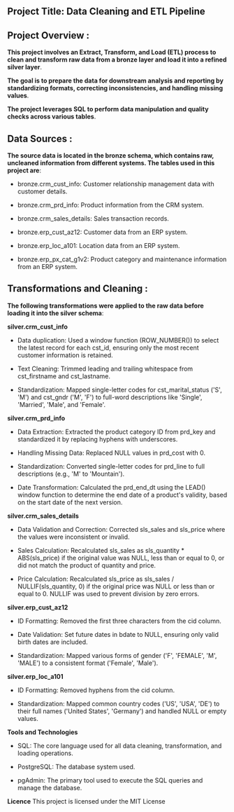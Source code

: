 ## Project Title: Data Cleaning and ETL Pipeline
## Project Overview :

**This project involves an Extract, Transform, and Load (ETL) process to clean and transform raw data from a bronze layer and load it into a refined silver layer**. 

**The goal is to prepare the data for downstream analysis and reporting by standardizing formats, correcting inconsistencies, and handling missing values**. 

**The project leverages SQL to perform data manipulation and quality checks across various tables**.

## Data Sources :

**The source data is located in the bronze schema, which contains raw, uncleaned information from different systems. The tables used in this project are**:

- bronze.crm_cust_info: Customer relationship management data with customer details.

- bronze.crm_prd_info: Product information from the CRM system.

- bronze.crm_sales_details: Sales transaction records.

- bronze.erp_cust_az12: Customer data from an ERP system.

- bronze.erp_loc_a101: Location data from an ERP system.

- bronze.erp_px_cat_g1v2: Product category and maintenance information from an ERP system.


## Transformations and Cleaning :
**The following transformations were applied to the raw data before loading it into the silver schema**:

**silver.crm_cust_info**

- Data duplication: Used a window function (ROW_NUMBER()) to select the latest record for each cst_id, ensuring only the most recent customer information is retained.

- Text Cleaning: Trimmed leading and trailing whitespace from cst_firstname and cst_lastname.

- Standardization: Mapped single-letter codes for cst_marital_status ('S', 'M') and cst_gndr ('M', 'F') to full-word descriptions like 'Single', 'Married', 'Male', and 'Female'.

**silver.crm_prd_info**

- Data Extraction: Extracted the product category ID from prd_key and standardized it by replacing hyphens with underscores.

- Handling Missing Data: Replaced NULL values in prd_cost with 0.

- Standardization: Converted single-letter codes for prd_line to full descriptions (e.g., 'M' to 'Mountain').

- Date Transformation: Calculated the prd_end_dt using the LEAD() window function to determine the end date of a product's validity, based on the start date of the next version.

**silver.crm_sales_details**

- Data Validation and Correction: Corrected sls_sales and sls_price where the values were inconsistent or invalid.

- Sales Calculation: Recalculated sls_sales as sls_quantity * ABS(sls_price) if the original value was NULL, less than or equal to 0, or did not match the product of quantity and price.

- Price Calculation: Recalculated sls_price as sls_sales / NULLIF(sls_quantity, 0) if the original price was NULL or less than or equal to 0. NULLIF was used to prevent division by zero errors.

**silver.erp_cust_az12**

- ID Formatting: Removed the first three characters from the cid column.

- Date Validation: Set future dates in bdate to NULL, ensuring only valid birth dates are included.

- Standardization: Mapped various forms of gender ('F', 'FEMALE', 'M', 'MALE') to a consistent format ('Female', 'Male').

**silver.erp_loc_a101**

- ID Formatting: Removed hyphens from the cid column.

- Standardization: Mapped common country codes ('US', 'USA', 'DE') to their full names ('United States', 'Germany') and handled NULL or empty values.

**Tools and Technologies**

- SQL: The core language used for all data cleaning, transformation, and loading operations.

- PostgreSQL: The database system used.

- pgAdmin: The primary tool used to execute the SQL queries and manage the database.

**Licence** 
This project is licensed under the MIT License
